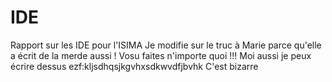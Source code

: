 IDE
===

Rapport sur les IDE pour l'ISIMA
Je modifie sur le truc à Marie parce qu'elle a écrit de la merde aussi !
Vosu faites n'importe quoi !!!
Moi aussi je peux écrire dessus
ezf:kljsdhqsjkgvhxsdkwvdfjbvhk
C'est bizarre
